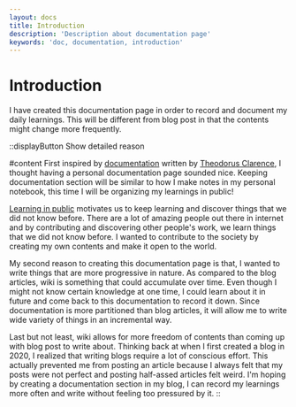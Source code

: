 ```yaml
---
layout: docs
title: Introduction
description: 'Description about documentation page'
keywords: 'doc, documentation, introduction'
---
```


# Introduction

I have created this documentation page in order to record and document my daily learnings. This will be different from blog post in that the contents might change more frequently.

::displayButton
Show detailed reason

#content
First inspired by [documentation](https://docs.thcl.dev/) written by [Theodorus Clarence](https://theodorusclarence.com/), I thought having a personal documentation page sounded nice. Keeping documentation section will be similar to how I make notes in my personal notebook, this time I will be organizing my learnings in public! 

[Learning in public](https://medium.com/my-learning-journal/why-you-should-learn-in-public-4fd3a6239549) motivates us to keep learning and discover things that we did not know before. There are a lot of amazing people out there in internet and by contributing and discovering other people's work, we learn things that we did not know before. I wanted to contribute to the society by creating my own contents and make it open to the world. 

My second reason to creating this documentation page is that, I wanted to write things that are more progressive in nature. As compared to the blog articles, wiki is something that could accumulate over time. Even though I might not know certain knowledge at one time, I could learn about it in future and come back to this documentation to record it down. Since documentation is more partitioned than blog articles, it will allow me to write wide variety of things in an incremental way.

Last but not least, wiki allows for more freedom of contents than coming up with blog post to write about. Thinking back at when I first created a blog in 2020, I realized that writing blogs require a lot of conscious effort. This actually prevented me from posting an article because I always felt that my posts were not perfect and posting half-assed articles felt weird. I'm hoping by creating a documentation section in my blog, I can record my learnings more often and write without feeling too pressured by it.
::

